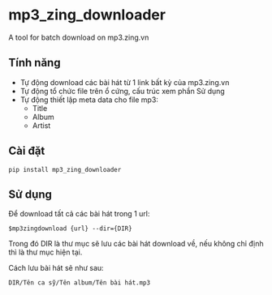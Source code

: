 mp3_zing_downloader
===================

A tool for batch download on mp3.zing.vn

Tính năng
---------

* Tự động download các bài hát từ 1 link bất kỳ của mp3.zing.vn
* Tự động tổ chức file trên ổ cứng, cấu trúc xem phần Sử dụng
* Tự động thiết lập meta data cho file mp3:
    * Title
    * Album
    * Artist

Cài đặt
-------

    pip install mp3_zing_downloader

Sử dụng
-------

Để download tất cả các bài hát trong 1 url:

    $mp3zingdownload {url} --dir={DIR}

Trong đó DIR là thư mục sẽ lưu các bài hát download về, nếu không chỉ định thì là thư mục hiện tại.

Cách lưu bài hát sẽ như sau:

    DIR/Tên ca sỹ/Tên album/Tên bài hát.mp3